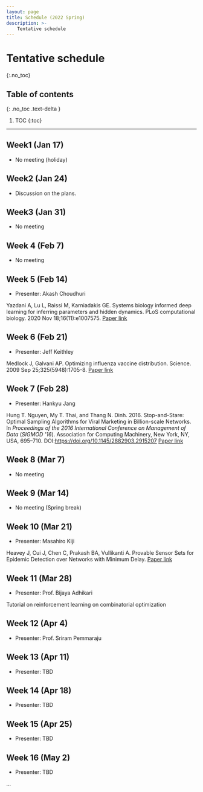 ```yaml
---
layout: page
title: Schedule (2022 Spring)
description: >-
    Tentative schedule
---
```


# Tentative schedule
{:.no_toc}

## Table of contents
{: .no_toc .text-delta }

1. TOC
{:toc}

---

## Week1 (Jan 17)

- No meeting (holiday)

## Week2 (Jan 24)

- Discussion on the plans.

## Week3 (Jan 31)

- No meeting

## Week 4 (Feb 7)

- No meeting

## Week 5 (Feb 14)

- Presenter: Akash Choudhuri

Yazdani A, Lu L, Raissi M, Karniadakis GE. Systems biology informed deep learning for inferring parameters and hidden dynamics. PLoS computational biology. 2020 Nov 18;16(11):e1007575.
[Paper link](https://journals.plos.org/ploscompbiol/article?id=10.1371/journal.pcbi.1007575)

## Week 6 (Feb 21)

- Presenter: Jeff Keithley

Medlock J, Galvani AP. Optimizing influenza vaccine distribution. Science. 2009 Sep 25;325(5948):1705-8.
[Paper link](https://www.science.org/doi/abs/10.1126/science.1175570)

## Week 7 (Feb 28)

- Presenter: Hankyu Jang

Hung T. Nguyen, My T. Thai, and Thang N. Dinh. 2016. Stop-and-Stare: Optimal Sampling Algorithms for Viral Marketing in Billion-scale Networks. In <i>Proceedings of the 2016 International Conference on Management of Data</i> (<i>SIGMOD '16</i>). Association for Computing Machinery, New York, NY, USA, 695–710. DOI:https://doi.org/10.1145/2882903.2915207
[Paper link](https://dl.acm.org/doi/10.1145/2882903.2915207)


## Week 8 (Mar 7)

- No meeting

## Week 9 (Mar 14)

- No meeting (Spring break)

## Week 10 (Mar 21)

- Presenter: Masahiro Kiji

Heavey J, Cui J, Chen C, Prakash BA, Vullikanti A. Provable Sensor Sets for Epidemic Detection over Networks with Minimum Delay.
[Paper link](https://faculty.cc.gatech.edu/~badityap/papers/network-sensors-aaai22.pdf)

## Week 11 (Mar 28)

- Presenter: Prof. Bijaya Adhikari

Tutorial on reinforcement learning on combinatorial optimization


## Week 12 (Apr 4)

- Presenter: Prof. Sriram Pemmaraju

## Week 13 (Apr 11)

- Presenter: TBD


## Week 14 (Apr 18)

- Presenter: TBD


## Week 15 (Apr 25)

- Presenter: TBD


## Week 16 (May 2)

- Presenter: TBD


...
